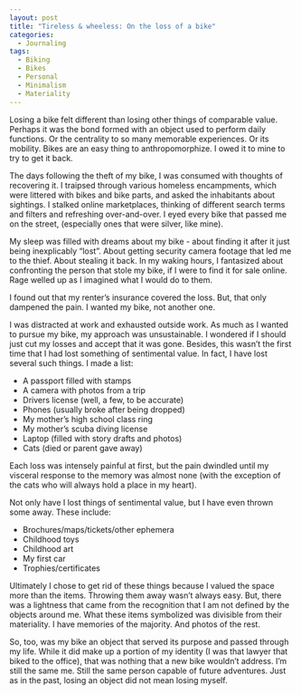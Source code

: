 ```yaml
---
layout: post
title: "Tireless & wheeless: On the loss of a bike"
categories:
  - Journaling
tags:
  - Biking
  - Bikes
  - Personal
  - Minimalism
  - Materiality
---
```



Losing a bike felt different than losing other things of comparable value.  Perhaps it was the bond formed with an object used to perform daily functions.  Or the centrality to so many memorable experiences. Or its mobility.  Bikes are an easy thing to anthropomorphize. I owed it to mine to try to get it back.

The days following the theft of my bike, I was consumed with thoughts of recovering it. I traipsed through various homeless encampments, which were littered with bikes and bike parts, and asked the inhabitants about sightings.  I stalked online marketplaces, thinking of different search terms and filters and refreshing over-and-over.  I eyed every bike that passed me on the street, (especially ones that were silver, like mine).  

My sleep was filled with dreams about my bike - about finding it after it just being inexplicably “lost”.  About getting security camera footage that led me to the thief.  About stealing it back.  In my waking hours, I fantasized about confronting the person that stole my bike, if I were to find it for sale online.  Rage welled up as I imagined what I would do to them.

I found out that my renter’s insurance covered the loss.  But, that only dampened the pain.  I wanted my bike, not another one.

I was distracted at work and exhausted outside work.  As much as I wanted to pursue my bike, my approach was unsustainable.  I wondered if I should just cut my losses and accept that it was gone.  Besides, this wasn’t the first time that I had lost something of sentimental value.  In fact, I have lost several such things.  I made a list:
* A passport filled with stamps
* A camera with photos from a trip
* Drivers license (well, a few, to be accurate)
* Phones (usually broke after being dropped)
* My mother’s high school class ring
* My mother’s scuba diving license
* Laptop (filled with story drafts and photos)
* Cats (died or parent gave away)

Each loss was intensely painful at first, but the pain dwindled until my visceral response to the memory was almost none (with the exception of the cats who will always hold a place in my heart).  

Not only have I lost things of sentimental value, but I have even thrown some away.  These include:
* Brochures/maps/tickets/other ephemera
* Childhood toys
* Childhood art
* My first car
* Trophies/certificates

Ultimately I chose to get rid of these things because I valued the space more than the items.  Throwing them away wasn’t always easy.  But, there was a lightness that came from the recognition that I am not defined by the objects around me.  What these items symbolized was divisible from their materiality.  I have memories of the majority. And photos of the rest.

So, too, was my bike an object that served its purpose and passed through my life.  While it did make up a portion of my identity (I was that lawyer that biked to the office), that was nothing that a new bike wouldn’t address.  I’m still the same me.  Still the same person capable of future adventures.  Just as in the past, losing an object did not mean losing myself.

